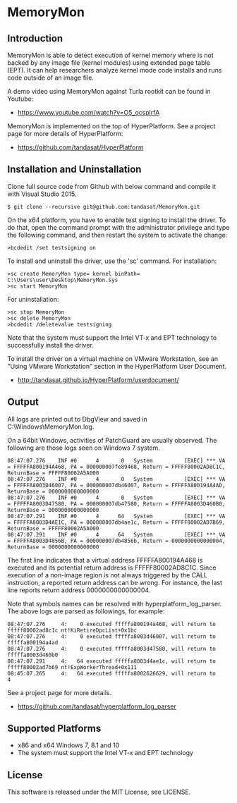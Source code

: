 MemoryMon
==========

Introduction
-------------
MemoryMon is able to detect execution of kernel memory where is not backed by
any image file (kernel modules) using extended page table (EPT). It can help
researchers analyze kernel mode code installs and runs code outside of an image
file.

A demo video using MemoryMon against Turla rootkit can be found in Youtube:
- https://www.youtube.com/watch?v=O5_ocsplrfA

MemoryMon is implemented on the top of HyperPlatform. See a project page for
more details of HyperPlatform:
- https://github.com/tandasat/HyperPlatform


Installation and Uninstallation
--------------------------------
Clone full source code from Github with below command and compile it with Visual
Studio 2015.

    $ git clone --recursive git@github.com:tandasat/MemoryMon.git

On the x64 platform, you have to enable test signing to install the driver.
To do that, open the command prompt with the administrator privilege and type
the following command, and then restart the system to activate the change:

    >bcdedit /set testsigning on

To install and uninstall the driver, use the 'sc' command. For installation:

    >sc create MemoryMon type= kernel binPath= C:\Users\user\Desktop\MemoryMon.sys
    >sc start MemoryMon

For uninstallation:

    >sc stop MemoryMon
    >sc delete MemoryMon
    >bcdedit /deletevalue testsigning


Note that the system must support the Intel VT-x and EPT technology to
successfully install the driver.

To install the driver on a virtual machine on VMware Workstation, see an "Using
VMware Workstation" section in the HyperPlatform User Document.
- http://tandasat.github.io/HyperPlatform/userdocument/


Output
-------
All logs are printed out to DbgView and saved in C:\Windows\MemoryMon.log.

On a 64bit Windows, activities of PatchGuard are usually observed. The following
are those logs seen on Windows 7 system.

    08:47:07.276	INF	#0	    4	    0	System         	[EXEC] *** VA = FFFFFA800194A468, PA = 000000007fe89468, Return = FFFFF80002AD8C1C, ReturnBase = FFFFF80002A5A000
    08:47:07.276	INF	#0	    4	    0	System         	[EXEC] *** VA = FFFFFA8003D46007, PA = 000000007db46007, Return = FFFFFA800194A4AD, ReturnBase = 0000000000000000
    08:47:07.276	INF	#0	    4	    0	System         	[EXEC] *** VA = FFFFFA8003D47580, PA = 000000007db47580, Return = FFFFFA8003D460B0, ReturnBase = 0000000000000000
    08:47:07.291	INF	#0	    4	   64	System         	[EXEC] *** VA = FFFFFA8003D4AE1C, PA = 000000007db4ae1c, Return = FFFFF80002AD7B69, ReturnBase = FFFFF80002A5A000
    08:47:07.291	INF	#0	    4	   64	System         	[EXEC] *** VA = FFFFFA8003D4856B, PA = 000000007db4856b, Return = 0000000000000004, ReturnBase = 0000000000000000

The first line indicates that a virtual address FFFFFA800194A468 is executed and
its potential return address is FFFFF80002AD8C1C. Since execution of a non-image
region is not always triggered by the CALL instruction, a reported return address
can be wrong. For instance, the last line reports return address 0000000000000004.

Note that symbols names can be resolved with hyperplatform_log_parser. The above
logs are parsed as followings, for example:

    08:47:07.276     4:    0 executed fffffa800194a468, will return to fffff80002ad8c1c nt!KiRetireDpcList+0x1bc
    08:47:07.276     4:    0 executed fffffa8003d46007, will return to fffffa800194a4ad
    08:47:07.276     4:    0 executed fffffa8003d47580, will return to fffffa8003d460b0
    08:47:07.291     4:   64 executed fffffa8003d4ae1c, will return to fffff80002ad7b69 nt!ExpWorkerThread+0x111
    08:45:07.265     4:   64 executed fffffa8002626629, will return to                4

See a project page for more details.
- https://github.com/tandasat/hyperplatform_log_parser


Supported Platforms
----------------------
- x86 and x64 Windows 7, 8.1 and 10
- The system must support the Intel VT-x and EPT technology


License
--------
This software is released under the MIT License, see LICENSE.
